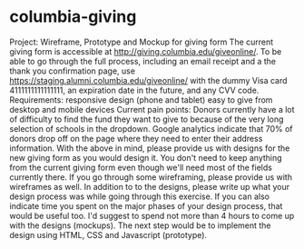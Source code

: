 # columbia-giving
Project: Wireframe, Prototype and Mockup for giving form  The current giving form is accessible at http://giving.columbia.edu/giveonline/. To be able to go through the full process, including an email receipt and a the thank you confirmation page, use https://staging.alumni.columbia.edu/giveonline/ with the dummy Visa card 4111111111111111, an expiration date in the future, and any CVV code.  Requirements: responsive design (phone and tablet) easy to give from desktop and mobile devices  Current pain points: Donors currently have a lot of difficulty to find the fund they want to give to because of the very long selection of schools in the dropdown. Google analytics indicate that 70% of donors drop off on the page where they need to enter their address information.  With the above in mind, please provide us with designs for the new giving form as you would design it. You don't need to keep anything from the current giving form even though we'll need most of the fields currently there. If you go through some wireframing, please provide us with wireframes as well. In addition to to the designs, please write up what your design process was while going through this exercise. If you can also indicate time you spent on the major phases of your design process, that would be useful too.  I'd suggest to spend not more than 4 hours to come up with the designs (mockups). The next step would be to implement the design using HTML, CSS and Javascript (prototype). 
